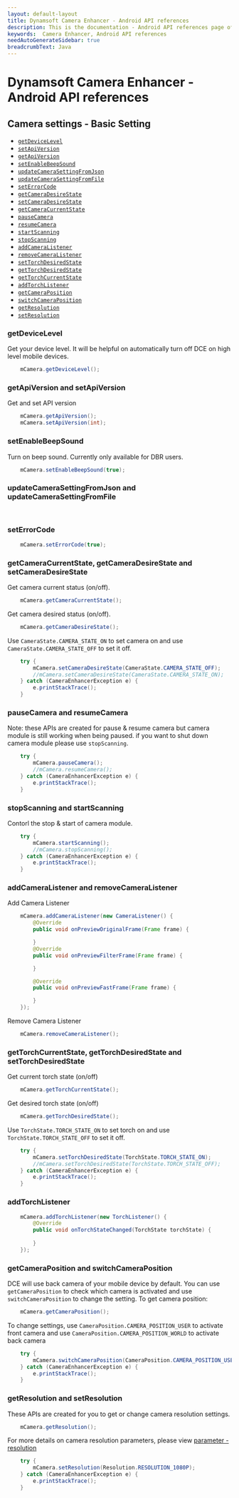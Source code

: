 ```yaml
---
layout: default-layout
title: Dynamsoft Camera Enhancer - Android API references
description: This is the documentation - Android API references page of Dynamsoft Camera Enhancer.
keywords:  Camera Enhancer, Android API references
needAutoGenerateSidebar: true
breadcrumbText: Java
---
```


# Dynamsoft Camera Enhancer - Android API references

## Camera settings - Basic Setting

- [`getDeviceLevel`](#getDeviceLevel)
- [`setApiVersion`](#getApiVersion-and-setApiVersion)
- [`getApiVersion`](#getApiVersion-and-setApiVersion)
- [`setEnableBeepSound`](#setEnableBeepSound)
- [`updateCameraSettingFromJson`](#updateCameraSettingFromJson-and-updateCameraSettingFromFile)
- [`updateCameraSettingFromFile`](#updateCameraSettingFromJson-and-updateCameraSettingFromFile)
- [`setErrorCode`](#setErrorCode)
- [`getCameraDesireState`](#getCameraCurrentState-getCameraDesireState-and-setCameraDesireState)
- [`setCameraDesireState`](#getCameraCurrentState-getCameraDesireState-and-setCameraDesireState)
- [`getCameraCurrentState`](#getCameraCurrentState-getCameraDesireState-and-setCameraDesireState)
- [`pauseCamera`](#pauseCamera-and-resumeCamera)
- [`resumeCamera`](#pauseCamera-and-resumeCamera)
- [`startScanning`](#stopScanning-and-startScanning)
- [`stopScanning`](#stopScanning-and-startScanning)
- [`addCameraListener`](#addCameraListener-and-removeCameraListener)
- [`removeCameraListener`](#addCameraListener-and-removeCameraListener)
- [`setTorchDesiredState`](#getTorchCurrentState-getTorchDesiredState-and-setTorchDesiredState)
- [`getTorchDesiredState`](#getTorchCurrentState-getTorchDesiredState-and-setTorchDesiredState)
- [`getTorchCurrentState`](#getTorchCurrentState-getTorchDesiredState-and-setTorchDesiredState)
- [`addTorchListener`](#addTorchListener)
- [`getCameraPosition`](#getCameraPosition-and-switchCameraPosition)
- [`switchCameraPosition`](#getCameraPosition-and-switchCameraPosition)
- [`getResolution`](#getResolution-and-setResolution)
- [`setResolution`](#getResolution-and-setResolution)

### getDeviceLevel

Get your device level. It will be helpful on automatically turn off DCE on high level mobile devices. 
```java
    mCamera.getDeviceLevel();
```

### getApiVersion and setApiVersion

Get and set API version
```java
    mCamera.getApiVersion();
    mCamera.setApiVersion(int);
```

### setEnableBeepSound

Turn on beep sound. Currently only available for DBR users.
```java
    mCamera.setEnableBeepSound(true);
```

### updateCameraSettingFromJson and updateCameraSettingFromFile

```Java
    
```

### setErrorCode
```java
    mCamera.setErrorCode(true);
```
### getCameraCurrentState, getCameraDesireState and setCameraDesireState
    
Get camera current status (on/off). 
```java
    mCamera.getCameraCurrentState();
```
    
Get camera desired status (on/off).
```java
    mCamera.getCameraDesireState();
```
    
Use `CameraState.CAMERA_STATE_ON` to set camera on and use `CameraState.CAMERA_STATE_OFF` to set it off.
```java
    try {
        mCamera.setCameraDesireState(CameraState.CAMERA_STATE_OFF);
        //mCamera.setCameraDesireState(CameraState.CAMERA_STATE_ON);
    } catch (CameraEnhancerException e) {
        e.printStackTrace();
    }
```
    
### pauseCamera and resumeCamera
Note: these APIs are created for pause & resume camera but camera module is still working when being paused. if you want to shut down camera module please use `stopScanning`.
```java
    try {
        mCamera.pauseCamera();
        //mCamera.resumeCamera();
    } catch (CameraEnhancerException e) {
        e.printStackTrace();
    }
```
### stopScanning and startScanning
Contorl the stop & start of camera module.
```java
    try {
        mCamera.startScanning();
        //mCamera.stopScanning();
    } catch (CameraEnhancerException e) {
        e.printStackTrace();
    }
```
### addCameraListener and removeCameraListener
Add Camera Listener
```java
    mCamera.addCameraListener(new CameraListener() {
        @Override
        public void onPreviewOriginalFrame(Frame frame) {

        }
        @Override
        public void onPreviewFilterFrame(Frame frame) {

        }

        @Override
        public void onPreviewFastFrame(Frame frame) {

        }
    });
```
Remove Camera Listener
```java
    mCamera.removeCameraListener();
```
### getTorchCurrentState, getTorchDesiredState and setTorchDesiredState

Get current torch state (on/off)
```java
    mCamera.getTorchCurrentState();
```

Get desired torch state (on/off)
```java
    mCamera.getTorchDesiredState();
```

Use `TorchState.TORCH_STATE_ON` to set torch on and use `TorchState.TORCH_STATE_OFF` to set it off.
```java
    try {
        mCamera.setTorchDesiredState(TorchState.TORCH_STATE_ON);
        //mCamera.setTorchDesiredState(TorchState.TORCH_STATE_OFF);
    } catch (CameraEnhancerException e) {
        e.printStackTrace();
    }
```
### addTorchListener
```java
    mCamera.addTorchListener(new TorchListener() {
        @Override
        public void onTorchStateChanged(TorchState torchState) {
                
        }
    });
```

### getCameraPosition and switchCameraPosition
DCE will use back camera of your mobile device by default. You can use `getCameraPosition` to check which camera is activated and use `switchCameraPosition` to change the setting.
To get camera position:
```java
    mCamera.getCameraPosition();
```
To change settings, use `CameraPosition.CAMERA_POSITION_USER` to activate front camera and use `CameraPosition.CAMERA_POSITION_WORLD` to activate back camera
```java
    try {
        mCamera.switchCameraPosition(CameraPosition.CAMERA_POSITION_USER);
    } catch (CameraEnhancerException e) {
        e.printStackTrace();
    }
```
### getResolution and setResolution
These APIs are created for you to get or change camera resolution settings. 
```java
    mCamera.getResolution();
```
For more details on camera resolution parameters, please view [parameter - resolution]()
```java
    try {
        mCamera.setResolution(Resolution.RESOLUTION_1080P);
    } catch (CameraEnhancerException e) {
        e.printStackTrace();
    }
```